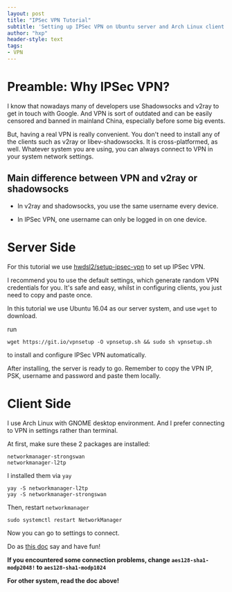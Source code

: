 ```yaml
---
layout: post
title: "IPSec VPN Tutorial"
subtitle: 'Setting up IPSec VPN on Ubuntu server and Arch Linux client'
author: "hxp"
header-style: text
tags:
- VPN
---
```


# Preamble: Why IPSec VPN? #

I know that nowadays many of developers use Shadowsocks and v2ray to get in touch with Google. And VPN is sort of outdated and can be easily censored and banned in mainland China, especially before some big events.

But, having a real VPN is really convenient. You don't need to install any of the clients such as v2ray or libev-shadowsocks. It is cross-platformed, as well. Whatever system you are using, you can always connect to VPN in your system network settings.

## Main difference between VPN and v2ray or shadowsocks ##

- In v2ray and shadowsocks, you use the same username every device.

- In IPSec VPN, one username can only be logged in on one device.

# Server Side #

For this tutorial we use [hwdsl2/setup-ipsec-vpn](https://github.com/hwdsl2/setup-ipsec-vpn) to set up IPSec VPN.

I recommend you to use the default settings, which generate random VPN credentials for you. It's safe and easy, whilst in configuring clients, you just need to copy and paste once.

In this tutorial we use Ubuntu 16.04 as our server system, and use `wget` to download.

run

``` shell
wget https://git.io/vpnsetup -O vpnsetup.sh && sudo sh vpnsetup.sh
```

to install and configure IPSec VPN automatically.

After installing, the server is ready to go. Remember to copy the VPN IP, PSK, username and password and paste them locally.

# Client Side #

I use Arch Linux with GNOME desktop environment. And I prefer connecting to VPN in settings rather than terminal.

At first, make sure these 2 packages are installed:

``` shell
networkmanager-strongswan
networkmanager-l2tp
```

I installed them via `yay`

``` shell
yay -S networkmanager-l2tp
yay -S networkmanager-strongswan
```

Then, restart `networkmanager`

``` shell
sudo systemctl restart NetworkManager
```

Now you can go to settings to connect.

Do as [this doc](https://github.com/hwdsl2/setup-ipsec-vpn/blob/master/docs/clients.md) say and have fun!

**If you encountered some connection problems, change `aes128-sha1-modp2048!` to `aes128-sha1-modp1024`**

**For other system, read the doc above!**
